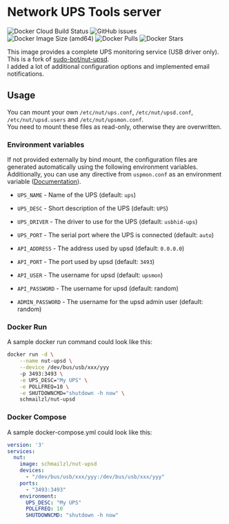 # Network UPS Tools server

![Docker Cloud Build Status](https://img.shields.io/docker/cloud/build/schmailzl/nut-upsd)
![GitHub issues](https://img.shields.io/github/issues-raw/m-schmailzl/nut-upsd)
![Docker Image Size (amd64)](https://img.shields.io/docker/image-size/schmailzl/nut-upsd)
![Docker Pulls](https://img.shields.io/docker/pulls/schmailzl/nut-upsd)
![Docker Stars](https://img.shields.io/docker/stars/schmailzl/nut-upsd)

This image provides a complete UPS monitoring service (USB driver only).\
This is a fork of [sudo-bot/nut-upsd](https://github.com/sudo-bot/nut-upsd).\
I added a lot of additional configuration options and implemented email notifications.


## Usage

You can mount your own `/etc/nut/ups.conf`, `/etc/nut/upsd.conf`, `/etc/nut/upsd.users` and `/etc/nut/upsmon.conf`.\
You need to mount these files as read-only, otherwise they are overwritten.

### Environment variables

If not provided externally by bind mount, the configuration files are generated automatically using the following environment variables.\
Additionally, you can use any directive from `uspmon.conf` as an environment variable ([Documentation](https://networkupstools.org/docs/man/upsmon.conf.html)).

* `UPS_NAME` - Name of the UPS (default: `ups`)

* `UPS_DESC` - Short description of the UPS (default: `UPS`)

* `UPS_DRIVER` - The driver to use for the UPS (default: `usbhid-ups`)

* `UPS_PORT` - The serial port where the UPS is connected (default: `auto`)

* `API_ADDRESS` - The address used by upsd (default: `0.0.0.0`)

* `API_PORT` - The port used by upsd (default: `3493`)

* `API_USER` - The username for upsd (default: `upsmon`)

* `API_PASSWORD` - The username for upsd (default: random)

* `ADMIN_PASSWORD` - The username for the upsd admin user (default: random)



### Docker Run

A sample docker run command could look like this:

```sh
docker run -d \
    --name nut-upsd \
    --device /dev/bus/usb/xxx/yyy
    -p 3493:3493 \
    -e UPS_DESC="My UPS" \
    -e POLLFREQ=10 \
    -e SHUTDOWNCMD="shutdown -h now" \
    schmailzl/nut-upsd
```


### Docker Compose

A sample docker-compose.yml could look like this:

```yaml
version: '3'
services:
  nut:
    image: schmailzl/nut-upsd
    devices:
      - "/dev/bus/usb/xxx/yyy:/dev/bus/usb/xxx/yyy"
    ports:
      - "3493:3493"
    environment:
      UPS_DESC: "My UPS"
      POLLFREQ: 10
      SHUTDOWNCMD: "shutdown -h now"
```
